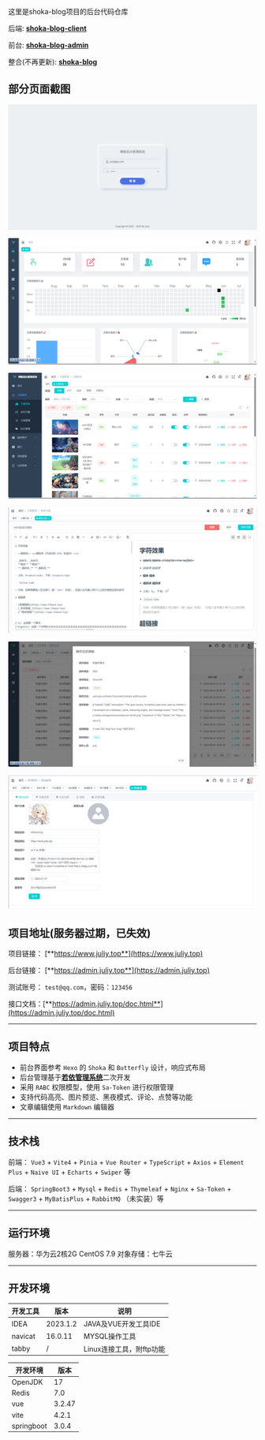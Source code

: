 这里是shoka-blog项目的后台代码仓库

后端: [**shoka-blog-client**](https://github.com/juliy819/shoka-blog-springboot)

前台: [**shoka-blog-admin**](https://github.com/juliy819/shoka-blog-client)

整合(不再更新): [**shoka-blog**](https://github.com/juliy819/shoka-blog)

## 部分页面截图

![](img/img_1.png)

![](img/img_2.png)

![](img/img_3.png)

![](img/img_4.png)

![](img/img_5.png)

![](img/img_6.png)

## 项目地址(服务器过期，已失效)

项目链接： [**https://www.juliy.top**](https://www.juliy.top)

后台链接： [**https://admin.juliy.top**](https://admin.juliy.top)

测试账号： `test@qq.com`，密码：`123456`

接口文档：[**https://admin.juliy.top/doc.html**](https://admin.juliy.top/doc.html)

------------------------------------

## 项目特点

- 前台界面参考 `Hexo` 的 `Shoka` 和 `Butterfly` 设计，响应式布局
- 后台管理基于[**若依管理系统**](https://ruoyi.vip/)二次开发
- 采用 `RABC` 权限模型，使用 `Sa-Token` 进行权限管理
- 支持代码高亮、图片预览、黑夜模式、评论、点赞等功能
- 文章编辑使用 `Markdown` 编辑器

------------------------------------

## 技术栈

前端： `Vue3` + `Vite4` + `Pinia` + `Vue Router` + `TypeScript` + `Axios` + `Element Plus` + `Naive UI` + `Echarts` + `Swiper`
等

后端： `SpringBoot3` + `Mysql` + `Redis` + `Thymeleaf` + `Nginx` + `Sa-Token` + `Swagger3` + `MyBatisPlus` + `RabbitMQ`
（未实装）等

------------------------------------

## 运行环境

服务器：华为云2核2G CentOS 7.9
对象存储：七牛云

------------------------------------

## 开发环境

| 开发工具    | 版本       | 说明               |
|---------|----------|------------------|
| IDEA    | 2023.1.2 | JAVA及VUE开发工具IDE  |
| navicat | 16.0.11  | MYSQL操作工具        |
| tabby   | /        | Linux连接工具，附ftp功能 |

| 开发环境       | 版本     |
|------------|--------|
| OpenJDK    | 17     |
| Redis      | 7.0    |
| vue        | 3.2.47 |
| vite       | 4.2.1  |
| springboot | 3.0.4  |